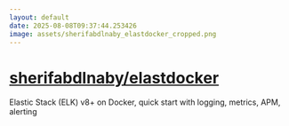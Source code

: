 ```yaml
---
layout: default
date: 2025-08-08T09:37:44.253426
image: assets/sherifabdlnaby_elastdocker_cropped.png
---
```


# [sherifabdlnaby/elastdocker](https://github.com/sherifabdlnaby/elastdocker)

Elastic Stack (ELK) v8+ on Docker, quick start with logging, metrics, APM, alerting
